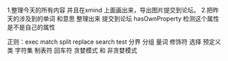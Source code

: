 1.整理今天的所有内容 并且在xmind 上面画出来，导出图片提交到论坛。
2.把昨天的涉及到的单词 和意思 整理出来 提交到论坛
    hasOwnProperty  检测这个属性是不是自己的属性

正则：exec match split replace search test
  分界 分组 量词 修饰符 选择 预定义类 字符集 制表符 回车符 贪婪模式 和 非贪婪模式
